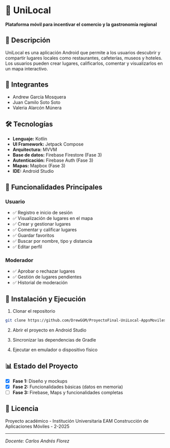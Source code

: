# 📍 UniLocal

**Plataforma móvil para incentivar el comercio y la gastronomía regional**

## 📝 Descripción
UniLocal es una aplicación Android que permite a los usuarios descubrir y compartir lugares locales como restaurantes, cafeterías, museos y hoteles. Los usuarios pueden crear lugares, calificarlos, comentar y visualizarlos en un mapa interactivo.

## 👥 Integrantes
- Andrew García Mosquera
- Juan Camilo Soto Soto  
- Valeria Alarcón Múnera

## 🛠️ Tecnologías
- **Lenguaje:** Kotlin
- **UI Framework:** Jetpack Compose
- **Arquitectura:** MVVM
- **Base de datos:** Firebase Firestore (Fase 3)
- **Autenticación:** Firebase Auth (Fase 3)
- **Mapas:** Mapbox (Fase 3)
- **IDE:** Android Studio

## 📱 Funcionalidades Principales

### Usuario
- ✅ Registro e inicio de sesión
- ✅ Visualización de lugares en el mapa
- ✅ Crear y gestionar lugares
- ✅ Comentar y calificar lugares
- ✅ Guardar favoritos
- ✅ Buscar por nombre, tipo y distancia
- ✅ Editar perfil

### Moderador  
- ✅ Aprobar o rechazar lugares
- ✅ Gestión de lugares pendientes
- ✅ Historial de moderación

## 🚀 Instalación y Ejecución

1. Clonar el repositorio
```bash
git clone https://github.com/DrewGGM/ProyectoFinal-UniLocal-AppsMoviles.git
```

2. Abrir el proyecto en Android Studio

3. Sincronizar las dependencias de Gradle

4. Ejecutar en emulador o dispositivo físico

## 📊 Estado del Proyecto
- [x] **Fase 1:** Diseño y mockups
- [x] **Fase 2:** Funcionalidades básicas (datos en memoria)
- [ ] **Fase 3:** Firebase, Maps y funcionalidades completas

## 📄 Licencia
Proyecto académico - Institución Universitaria EAM
Construcción de Aplicaciones Móviles - 2-2025

---
*Docente: Carlos Andrés Florez*
